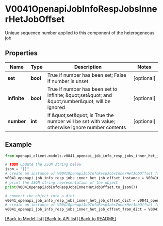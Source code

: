 # V0041OpenapiJobInfoRespJobsInnerHetJobOffset

Unique sequence number applied to this component of the heterogeneous job

## Properties

Name | Type | Description | Notes
------------ | ------------- | ------------- | -------------
**set** | **bool** | True if number has been set; False if number is unset | [optional] 
**infinite** | **bool** | True if number has been set to infinite; \&quot;set\&quot; and \&quot;number\&quot; will be ignored | [optional] 
**number** | **int** | If \&quot;set\&quot; is True the number will be set with value; otherwise ignore number contents | [optional] 

## Example

```python
from openapi_client.models.v0041_openapi_job_info_resp_jobs_inner_het_job_offset import V0041OpenapiJobInfoRespJobsInnerHetJobOffset

# TODO update the JSON string below
json = "{}"
# create an instance of V0041OpenapiJobInfoRespJobsInnerHetJobOffset from a JSON string
v0041_openapi_job_info_resp_jobs_inner_het_job_offset_instance = V0041OpenapiJobInfoRespJobsInnerHetJobOffset.from_json(json)
# print the JSON string representation of the object
print(V0041OpenapiJobInfoRespJobsInnerHetJobOffset.to_json())

# convert the object into a dict
v0041_openapi_job_info_resp_jobs_inner_het_job_offset_dict = v0041_openapi_job_info_resp_jobs_inner_het_job_offset_instance.to_dict()
# create an instance of V0041OpenapiJobInfoRespJobsInnerHetJobOffset from a dict
v0041_openapi_job_info_resp_jobs_inner_het_job_offset_from_dict = V0041OpenapiJobInfoRespJobsInnerHetJobOffset.from_dict(v0041_openapi_job_info_resp_jobs_inner_het_job_offset_dict)
```
[[Back to Model list]](../README.md#documentation-for-models) [[Back to API list]](../README.md#documentation-for-api-endpoints) [[Back to README]](../README.md)


